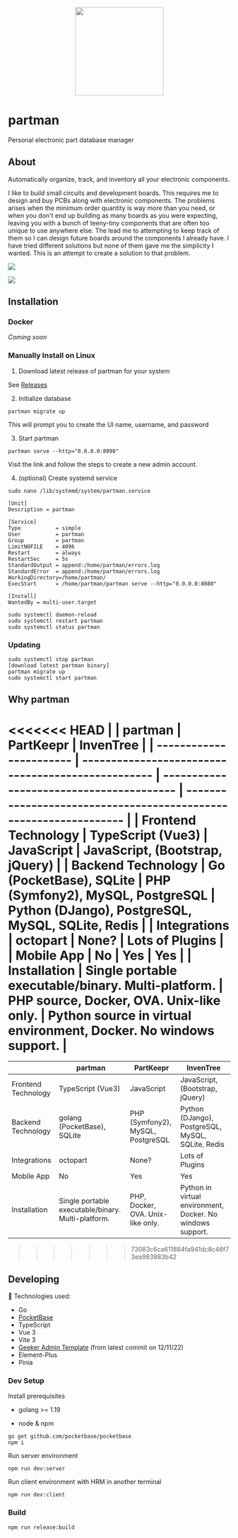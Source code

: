 <p align="center">
  <img src="src/assets/images/logo.png" width="200" />
</p>

# partman

Personal electronic part database manager

## About

Automatically organize, track, and inventory all your electronic components.

I like to build small circuits and development boards. This requires me to design and buy PCBs along with electronic components. The problems arises when the minimum order quantity is way more than you need, or when you don't end up building as many boards as you were expecting, leaving you with a bunch of teeny-tiny components that are often too unique to use anywhere else. The lead me to attempting to keep track of them so I can design future boards around the components I already have. I have tried different solutions but none of them gave me the simplicity I wanted. This is an attempt to create a solution to that problem.

![](doc/Screenshot%202023-02-24%20194626.png)

![](doc/Screenshot%202023-02-25%20232759.png)

## Installation

### Docker

_Coming soon_

### Manually Install on Linux

1. Download latest release of partman for your system

See [Releases](https://github.com/phcreery/partman/releases)

2. Initialize database

```
partman migrate up
```

This will prompt you to create the UI name, username, and password

3. Start partman

```
partman serve --http="0.0.0.0:8090"
```

Visit the link and follow the steps to create a new admin account.

4. (optional) Create systemd service

```
sudo nano /lib/systemd/system/partman.service
```

```
[Unit]
Description = partman

[Service]
Type           = simple
User           = partman
Group          = partman
LimitNOFILE    = 4096
Restart        = always
RestartSec     = 5s
StandardOutput = append:/home/partman/errors.log
StandardError  = append:/home/partman/errors.log
WorkingDirectory=/home/partman/
ExecStart      = /home/partman/partman serve --http="0.0.0.0:8080"

[Install]
WantedBy = multi-user.target
```

```
sudo systemctl daemon-reload
sudo systemctl restart partman
sudo systemctl status partman
```

### Updating

```
sudo systemctl stop partman
[download latest partman binary]
partman migrate up
sudo systemctl start partman
```

## Why partman

<<<<<<< HEAD
| | partman | PartKeepr | InvenTree |
| ----------------------- | -------------------------------------------------- | ---------------------------------------- | ----------------------------------------------------------------- |
| **Frontend Technology** | TypeScript (Vue3) | JavaScript | JavaScript, (Bootstrap, jQuery) |
| **Backend Technology** | Go (PocketBase), SQLite | PHP (Symfony2), MySQL, PostgreSQL | Python (DJango), PostgreSQL, MySQL, SQLite, Redis |
| **Integrations** | octopart | None? | Lots of Plugins |
| **Mobile App** | No | Yes | Yes |
| **Installation** | Single portable executable/binary. Multi-platform. | PHP source, Docker, OVA. Unix-like only. | Python source in virtual environment, Docker. No windows support. |
=======
| | partman | PartKeepr | InvenTree |
| ------------------- | -------------------------------------------------- | ---------------------------------------- | ----------------------------------------------------------------- |
| Frontend Technology | TypeScript (Vue3) | JavaScript | JavaScript, (Bootstrap, jQuery) |
| Backend Technology | golang (PocketBase), SQLite | PHP (Symfony2), MySQL, PostgreSQL | Python (DJango), PostgreSQL, MySQL, SQLite, Redis |
| Integrations | octopart | None? | Lots of Plugins |
| Mobile App | No | Yes | Yes |
| Installation | Single portable executable/binary. Multi-platform. | PHP, Docker, OVA. Unix-like only. | Python in virtual environment, Docker. No windows support. |

> > > > > > > 73083c6ca611884fa941dc8c46f73ea983883b42

## Developing

🚀 Technologies used:

- Go
- [PocketBase](https://pocketbase.io/)
- TypeScript
- Vue 3
- Vite 3
- [Geeker Admin Template](https://github.com/HalseySpicy/Geeker-Admin) (from latest commit on 12/11/22)
- Element-Plus
- Pinia

### Dev Setup

Install prerequisites

- golang >= 1.19

- node & npm

```
go get github.com/pocketbase/pocketbase
npm i
```

Run server environment

```
npm run dev:server
```

Run client environment with HRM in another terminal

```
npm run dev:client
```

### Build

```
npm run release:build
```
